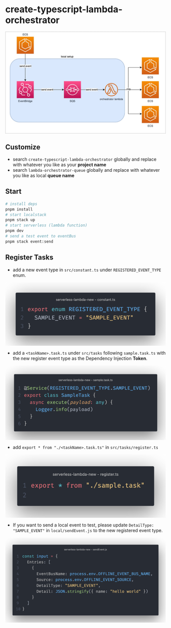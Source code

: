 
# create-typescript-lambda-orchestrator
<p align="center"><img style="display: block; width: 600px; margin: 0 auto;" src=img/2022-08-20-11-42-49.png alt="no image found"></p>


## Customize
- search `create-typescript-lambda-orchestrator` globally and replace with whatever you like as your **project name**
- search `lambda-orchestrator-queue` globally and replace with whatever you like as local **queue name**


## Start
```sh
# install deps
pnpm install
# start localstack
pnpm stack up
# start serverless (lambda function)
pnpm dev
# send a test event to eventBus
pnpm stack event:send
```

## Register Tasks
- add a new event type in `src/constant.ts` under `REGISTERED_EVENT_TYPE` enum.

<p align="center"><img style="display: block; width: 600px; margin: 0 auto;" src=img/2022-08-20-11-17-20.png alt="no image found"></p>

- add a `<taskName>.task.ts` under `src/tasks` following `sample.task.ts` with the new register event type as the Dependency Injection **Token**.
<p align="center"><img style="display: block; width: 600px; margin: 0 auto;" src=img/2022-08-20-11-17-50.png alt="no image found"></p>

- add `export * from "./<taskName>.task.ts"` in `src/tasks/register.ts`
<p align="center"><img style="display: block; width: 600px; margin: 0 auto;" src=img/2022-08-20-11-18-30.png alt="no image found"></p>

- If you want to send a local event to test, please update `DetailType: "SAMPLE_EVENT"` in `local/sendEvent.js` to the new registered event type.
<p align="center"><img style="display: block; width: 600px; margin: 0 auto;" src=img/2022-08-20-11-19-16.png alt="no image found"></p>